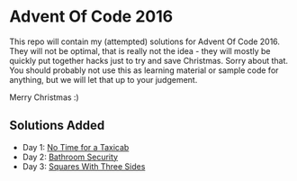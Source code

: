 Advent Of Code 2016
===================

This repo will contain my (attempted) solutions for Advent Of Code 2016. They will not be optimal, that is really not
the idea - they will mostly be quickly put together hacks just to try and save Christmas. Sorry about that. You
should probably not use this as learning material or sample code for anything, but we will let that up to your
judgement.

Merry Christmas :)

Solutions Added
---------------

- Day 1: [No Time for a Taxicab](./001/)
- Day 2: [Bathroom Security](./002/)
- Day 3: [Squares With Three Sides](./003/)
